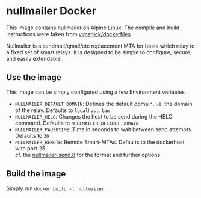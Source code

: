 nullmailer Docker
=================

This image contains nullmailer on Alpine Linux.
The compile and build instructions were taken from [vimagick/dockerfiles](https://github.com/vimagick/dockerfiles/tree/master/nullmailer)

Nullmailer is a sendmail/qmail/etc replacement MTA for hosts which
relay to a fixed set of smart relays.  It is designed to be simple to
configure, secure, and easily extendable.

## Use the image

This image can be simply configured using a few Environment variables

* `NULLMAILER_DEFAULT_DOMAIN`: Defines the default domain, i.e. the domain of the relay. Defaults to `localhost.lan`
* `NULLMAILER_HELO`: Changes the host to be send during the HELO command. Defaults to `NULLMAILER_DEFAULT_DOMAIN`
* `NULLMAILER_PAUSETIME`: Time in seconds to wait between send attempts. Defaults to `30`
* `NULLMAILER_REMOTE`: Remote Smart-MTAs. Defaults to the dockerhost with port 25.  
   cf. the [nullmailer-send.8](https://github.com/bruceg/nullmailer/blob/master/doc/nullmailer-send.8) for the format and further options

## Build the image

Simply run `docker build -t nullmailer .`
